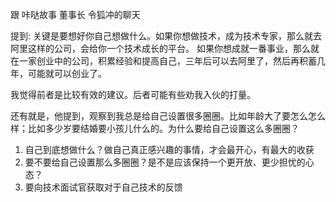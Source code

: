 跟 咔哒故事 董事长 令狐冲的聊天

提到: 关键是要想好你自己想做什么。如果你想做技术，成为技术专家，那么就去阿里这样的公司，会给你一个技术成长的平台。
如果你想成就一番事业，那么就在一家创业中的公司，积累经验和提高自己，三年后可以去阿里了，然后再积蓄几年，可能就可以创业了。

我觉得前者是比较有效的建议。后者可能有些劝我入伙的打量。


还有就是，他提到，观察到我总是给自己设置很多圈圈。比如年龄大了要怎么怎么样；比如多少岁要结婚要小孩儿什么的。为什么要给自己设置这么多圈圈？



1. 自己到底想做什么？做自己真正感兴趣的事情，才会最开心，有最大的收获
2. 要不要给自己设置那么多圈圈？是不是应该保持一个更开放、更少担忧的心态？
3. 要向技术面试官获取对于自己技术的反馈